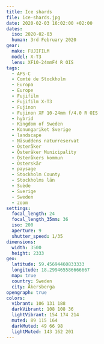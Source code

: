 ```yaml
---
title: Ice shards
file: ice-shards.jpg
date: 2020-02-03 16:02:00 +02:00
dates:
  iso: 2020-02-03
  human: 3rd February 2020
gear:
  make: FUJIFILM
  model: X-T3
  lens: XF10-24mmF4 R OIS
tags:
  - APS-C
  - Comté de Stockholm
  - Europa
  - Europe
  - Fujifilm
  - Fujifilm X-T3
  - Fujinon
  - Fujinon XF 10-24mm f/4.0 R OIS
  - hybrid
  - Kingdom of Sweden
  - Konungariket Sverige
  - landscape
  - Näsuddens naturreservat
  - Österåker
  - Österåker Municipality
  - Österåkers kommun
  - Österskär
  - paysage
  - Stockholm County
  - Stockholms län
  - Suède
  - Sverige
  - Sweden
  - zoom
settings:
  focal_length: 24
  focal_length_35mm: 36
  iso: 200
  aperture: 9
  shutter_speed: 1/35
dimensions:
  width: 3500
  height: 2333
geo:
  latitude: 59.45694460833333
  longitude: 18.299465586666667
  map: true
  country: Sweden
  city: Åkersberga
opengraph: true
colors:
  vibrant: 106 131 188
  darkVibrant: 108 108 36
  lightVibrant: 154 174 214
  muted: 89 115 164
  darkMuted: 49 66 98
  lightMuted: 143 162 201
---
```



